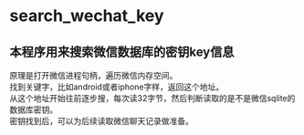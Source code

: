 # search_wechat_key
## 本程序用来搜索微信数据库的密钥key信息   
原理是打开微信进程句柄，遍历微信内存空间。   
找到关键字，比如android或者iphone字样，返回这个地址。   
从这个地址开始往前逐步搜，每次读32字节，然后判断读取的是不是微信sqlite的数据库密钥。   
密钥找到后，可以为后续读取微信聊天记录做准备。   

